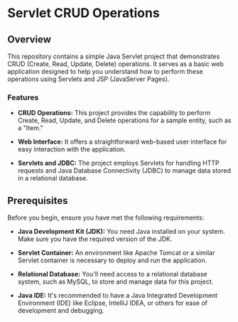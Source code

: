 # Servlet CRUD Operations

## Overview

This repository contains a simple Java Servlet project that demonstrates CRUD (Create, Read, Update, Delete) operations. It serves as a basic web application designed to help you understand how to perform these operations using Servlets and JSP (JavaServer Pages).

### Features

- **CRUD Operations:** This project provides the capability to perform Create, Read, Update, and Delete operations for a sample entity, such as a "Item."

- **Web Interface:** It offers a straightforward web-based user interface for easy interaction with the application.

- **Servlets and JDBC:** The project employs Servlets for handling HTTP requests and Java Database Connectivity (JDBC) to manage data stored in a relational database.

## Prerequisites

Before you begin, ensure you have met the following requirements:

- **Java Development Kit (JDK):** You need Java installed on your system. Make sure you have the required version of the JDK.

- **Servlet Container:** An environment like Apache Tomcat or a similar Servlet container is necessary to deploy and run the application.

- **Relational Database:** You'll need access to a relational database system, such as MySQL, to store and manage data for this project.

- **Java IDE:** It's recommended to have a Java Integrated Development Environment (IDE) like Eclipse, IntelliJ IDEA, or others for ease of development and debugging.



